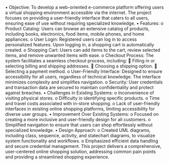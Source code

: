•	Objective:
To develop a web-oriented e-commerce platform offering users a virtual shopping environment accessible via the internet. The project focuses on providing a user-friendly interface that caters to all users, ensuring ease of use without requiring specialized knowledge.
•	Features:
o	Product Catalog: Users can browse an extensive catalog of products, including books, electronics, food items, mobile phones, and home appliances.
o	User Login: Registered users can log in to access personalized features. Upon logging in, a shopping cart is automatically created.
o	Shopping Cart: Users can add items to the cart, review selected items, and remove unwanted items with ease.
o	Checkout Process: The system facilitates a seamless checkout process, including:
	Filling in or selecting billing and shipping addresses.
	Choosing a shipping option.
	Selecting a payment method.
o	User-Friendly Interface: Designed to ensure accessibility for all users, regardless of technical knowledge. The interface minimizes complexity and simplifies navigation.
o	Security: User credentials and transaction data are secured to maintain confidentiality and protect against breaches.
•	Challenges in Existing Systems:
o	Inconvenience of visiting physical stores.
o	Difficulty in identifying specific products.
o	Time and travel costs associated with in-store shopping.
o	Lack of user-friendly interfaces in existing online shopping platforms, limiting accessibility for diverse user groups.
•	Improvement Over Existing Systems:
o	Focused on creating a more inclusive and user-friendly design for all customers.
o	Simplified navigation to ensure that users can shop effortlessly without specialized knowledge.
•	Design Approach:
o	Created UML diagrams, including class, sequence, activity, and statechart diagrams, to visualize system functionality and workflows.
o	Emphasized efficient data handling and secure credential management.
This project delivers a comprehensive, user-centered online shopping solution, addressing common pain points and providing a streamlined shopping experience.
